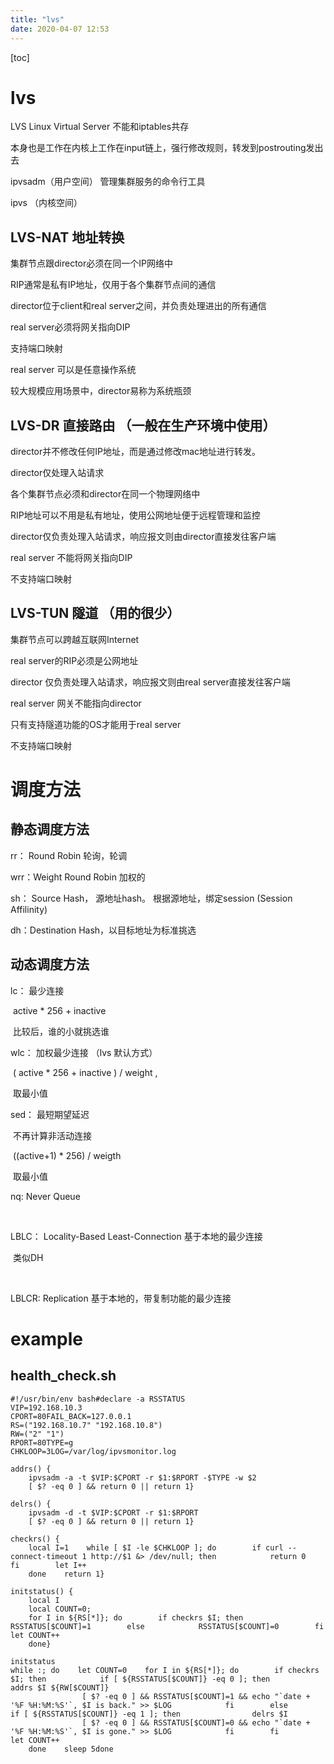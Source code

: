```yaml
---
title: "lvs"
date: 2020-04-07 12:53
---
```

[toc]



# lvs 



LVS  Linux Virtual Server  不能和iptables共存

本身也是工作在内核上工作在input链上，强行修改规则，转发到postrouting发出去





ipvsadm（用户空间） 管理集群服务的命令行工具

ipvs （内核空间）





## LVS-NAT 地址转换

  集群节点跟director必须在同一个IP网络中

  RIP通常是私有IP地址，仅用于各个集群节点间的通信

  director位于client和real server之间，并负责处理进出的所有通信

  real server必须将网关指向DIP

  支持端口映射

  real server 可以是任意操作系统

  较大规模应用场景中，director易称为系统瓶颈  



## LVS-DR 直接路由 （一般在生产环境中使用）

  director并不修改任何IP地址，而是通过修改mac地址进行转发。

  director仅处理入站请求

  各个集群节点必须和director在同一个物理网络中

  RIP地址可以不用是私有地址，使用公网地址便于远程管理和监控

  director仅负责处理入站请求，响应报文则由director直接发往客户端

  real server 不能将网关指向DIP

  不支持端口映射



## LVS-TUN 隧道 （用的很少）

  集群节点可以跨越互联网Internet

  real server的RIP必须是公网地址

  director 仅负责处理入站请求，响应报文则由real server直接发往客户端

  real server 网关不能指向director

  只有支持隧道功能的OS才能用于real server

  不支持端口映射





# 调度方法

## 静态调度方法

  rr： Round Robin 轮询，轮调

  wrr：Weight Round Robin 加权的

  sh： Source Hash， 源地址hash。 根据源地址，绑定session (Session Affilinity)

  dh：Destination Hash，以目标地址为标准挑选



## 动态调度方法

  lc： 最少连接

​     active * 256 + inactive

​     比较后，谁的小就挑选谁

  

  wlc： 加权最少连接 （lvs 默认方式）

​     ( active * 256 + inactive ) / weight ,

​     取最小值

  sed： 最短期望延迟

​     不再计算非活动连接

​     ((active+1) * 256)  / weigth

​     取最小值

   

  nq:  Never Queue 

​     

  LBLC： Locality-Based Least-Connection 基于本地的最少连接

​     类似DH

​     

  LBLCR:  Replication 基于本地的，带复制功能的最少连接







# example



## health_check.sh

```
#!/usr/bin/env bash#declare -a RSSTATUS
VIP=192.168.10.3
CPORT=80FAIL_BACK=127.0.0.1
RS=("192.168.10.7" "192.168.10.8")
RW=("2" "1")
RPORT=80TYPE=g
CHKLOOP=3LOG=/var/log/ipvsmonitor.log

addrs() {
    ipvsadm -a -t $VIP:$CPORT -r $1:$RPORT -$TYPE -w $2
    [ $? -eq 0 ] && return 0 || return 1}

delrs() {
    ipvsadm -d -t $VIP:$CPORT -r $1:$RPORT
    [ $? -eq 0 ] && return 0 || return 1}

checkrs() {
    local I=1    while [ $I -le $CHKLOOP ]; do        if curl --connect-timeout 1 http://$1 &> /dev/null; then            return 0        fi        let I++
    done    return 1}

initstatus() {
    local I
    local COUNT=0;
    for I in ${RS[*]}; do        if checkrs $I; then            RSSTATUS[$COUNT]=1        else            RSSTATUS[$COUNT]=0        fi    let COUNT++
    done}

initstatus
while :; do    let COUNT=0    for I in ${RS[*]}; do        if checkrs $I; then            if [ ${RSSTATUS[$COUNT]} -eq 0 ]; then                addrs $I ${RW[$COUNT]}
                [ $? -eq 0 ] && RSSTATUS[$COUNT]=1 && echo "`date + '%F %H:%M:%S'`, $I is back." >> $LOG            fi        else            if [ ${RSSTATUS[$COUNT]} -eq 1 ]; then                delrs $I
                [ $? -eq 0 ] && RSSTATUS[$COUNT]=0 && echo "`date + '%F %H:%M:%S'`, $I is gone." >> $LOG            fi        fi        let COUNT++
    done    sleep 5done
```


